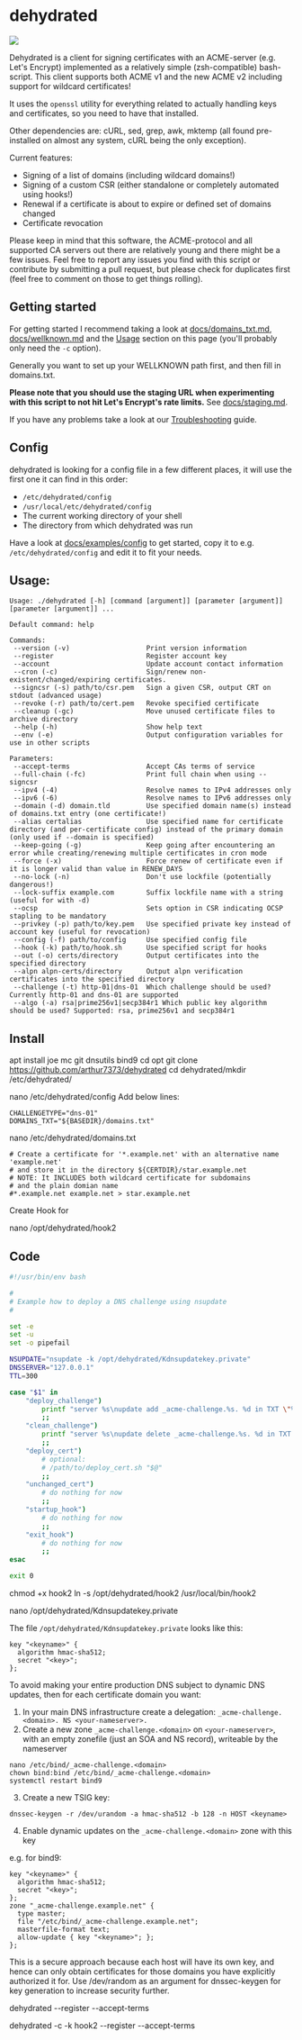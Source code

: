 # dehydrated 

![](docs/logo.jpg)

Dehydrated is a client for signing certificates with an ACME-server (e.g. Let's Encrypt) implemented as a relatively simple (zsh-compatible) bash-script.
This client supports both ACME v1 and the new ACME v2 including support for wildcard certificates!

It uses the `openssl` utility for everything related to actually handling keys and certificates, so you need to have that installed.

Other dependencies are: cURL, sed, grep, awk, mktemp (all found pre-installed on almost any system, cURL being the only exception).

Current features:
- Signing of a list of domains (including wildcard domains!)
- Signing of a custom CSR (either standalone or completely automated using hooks!)
- Renewal if a certificate is about to expire or defined set of domains changed
- Certificate revocation

Please keep in mind that this software, the ACME-protocol and all supported CA servers out there are relatively young and there might be a few issues. Feel free to report any issues you find with this script or contribute by submitting a pull request,
but please check for duplicates first (feel free to comment on those to get things rolling).

## Getting started

For getting started I recommend taking a look at [docs/domains_txt.md](docs/domains_txt.md), [docs/wellknown.md](docs/wellknown.md) and the [Usage](#usage) section on this page (you'll probably only need the `-c` option).

Generally you want to set up your WELLKNOWN path first, and then fill in domains.txt.

**Please note that you should use the staging URL when experimenting with this script to not hit Let's Encrypt's rate limits.** See [docs/staging.md](docs/staging.md).

If you have any problems take a look at our [Troubleshooting](docs/troubleshooting.md) guide.

## Config

dehydrated is looking for a config file in a few different places, it will use the first one it can find in this order:

- `/etc/dehydrated/config`
- `/usr/local/etc/dehydrated/config`
- The current working directory of your shell
- The directory from which dehydrated was run

Have a look at [docs/examples/config](docs/examples/config) to get started, copy it to e.g. `/etc/dehydrated/config`
and edit it to fit your needs.

## Usage:

```text
Usage: ./dehydrated [-h] [command [argument]] [parameter [argument]] [parameter [argument]] ...

Default command: help

Commands:
 --version (-v)                   Print version information
 --register                       Register account key
 --account                        Update account contact information
 --cron (-c)                      Sign/renew non-existent/changed/expiring certificates.
 --signcsr (-s) path/to/csr.pem   Sign a given CSR, output CRT on stdout (advanced usage)
 --revoke (-r) path/to/cert.pem   Revoke specified certificate
 --cleanup (-gc)                  Move unused certificate files to archive directory
 --help (-h)                      Show help text
 --env (-e)                       Output configuration variables for use in other scripts

Parameters:
 --accept-terms                   Accept CAs terms of service
 --full-chain (-fc)               Print full chain when using --signcsr
 --ipv4 (-4)                      Resolve names to IPv4 addresses only
 --ipv6 (-6)                      Resolve names to IPv6 addresses only
 --domain (-d) domain.tld         Use specified domain name(s) instead of domains.txt entry (one certificate!)
 --alias certalias                Use specified name for certificate directory (and per-certificate config) instead of the primary domain (only used if --domain is specified)
 --keep-going (-g)                Keep going after encountering an error while creating/renewing multiple certificates in cron mode
 --force (-x)                     Force renew of certificate even if it is longer valid than value in RENEW_DAYS
 --no-lock (-n)                   Don't use lockfile (potentially dangerous!)
 --lock-suffix example.com        Suffix lockfile name with a string (useful for with -d)
 --ocsp                           Sets option in CSR indicating OCSP stapling to be mandatory
 --privkey (-p) path/to/key.pem   Use specified private key instead of account key (useful for revocation)
 --config (-f) path/to/config     Use specified config file
 --hook (-k) path/to/hook.sh      Use specified script for hooks
 --out (-o) certs/directory       Output certificates into the specified directory
 --alpn alpn-certs/directory      Output alpn verification certificates into the specified directory
 --challenge (-t) http-01|dns-01  Which challenge should be used? Currently http-01 and dns-01 are supported
 --algo (-a) rsa|prime256v1|secp384r1 Which public key algorithm should be used? Supported: rsa, prime256v1 and secp384r1
```

## Install

apt install joe mc git dnsutils bind9 
cd opt
git clone https://github.com/arthur7373/dehydrated
cd dehydrated/mkdir /etc/dehydrated/

nano /etc/dehydrated/config
Add below lines:
```
CHALLENGETYPE="dns-01"
DOMAINS_TXT="${BASEDIR}/domains.txt"
```

nano /etc/dehydrated/domains.txt
```
# Create a certificate for '*.example.net' with an alternative name 'example.net'
# and store it in the directory ${CERTDIR}/star.example.net
# NOTE: It INCLUDES both wildcard certificate for subdomains
# and the plain domian name
#*.example.net example.net > star.example.net
```

Create Hook for 

nano /opt/dehydrated/hook2



## Code

```bash
#!/usr/bin/env bash

#
# Example how to deploy a DNS challenge using nsupdate
#

set -e
set -u
set -o pipefail

NSUPDATE="nsupdate -k /opt/dehydrated/Kdnsupdatekey.private"
DNSSERVER="127.0.0.1"
TTL=300

case "$1" in
    "deploy_challenge")
        printf "server %s\nupdate add _acme-challenge.%s. %d in TXT \"%s\"\nsend\n" "${DNSSERVER}" "${2}" "${TTL}" "${4}" | $NSUPDATE
        ;;
    "clean_challenge")
        printf "server %s\nupdate delete _acme-challenge.%s. %d in TXT \"%s\"\nsend\n" "${DNSSERVER}" "${2}" "${TTL}" "${4}" | $NSUPDATE
        ;;
    "deploy_cert")
        # optional:
        # /path/to/deploy_cert.sh "$@"
        ;;
    "unchanged_cert")
        # do nothing for now
        ;;
    "startup_hook")
        # do nothing for now
        ;;
    "exit_hook")
        # do nothing for now
        ;;
esac

exit 0
```

chmod +x hook2
ln -s  /opt/dehydrated/hook2 /usr/local/bin/hook2


nano /opt/dehydrated/Kdnsupdatekey.private


The file `/opt/dehydrated/Kdnsupdatekey.private` looks like this:

```
key "<keyname>" {
  algorithm hmac-sha512;
  secret "<key>";
};
```

To avoid making your entire production DNS subject to dynamic DNS updates, 
then for each certificate domain you want:

1. In your main DNS infrastructure create a delegation: `_acme-challenge.<domain>. NS <your-nameserver>.`
2. Create a new zone `_acme-challenge.<domain>` on `<your-nameserver>`, with an empty zonefile (just an SOA and NS record), writeable by the nameserver
```
nano /etc/bind/_acme-challenge.<domain>
chown bind:bind /etc/bind/_acme-challenge.<domain>
systemctl restart bind9
```
3. Create a new TSIG key: 
```
dnssec-keygen -r /dev/urandom -a hmac-sha512 -b 128 -n HOST <keyname>
```

4. Enable dynamic updates on the `_acme-challenge.<domain>` zone with this key

e.g. for bind9:

~~~
key "<keyname>" {
  algorithm hmac-sha512;
  secret "<key>";
};
zone "_acme-challenge.example.net" {
  type master;
  file "/etc/bind/_acme-challenge.example.net";
  masterfile-format text;
  allow-update { key "<keyname>"; };
};

~~~

This is a secure approach because each host will have its own key, and hence can only obtain certificates for those domains you have explicitly authorized it for. Use /dev/random as an argument for dnssec-keygen for key generation to increase security further.



dehydrated --register --accept-terms

dehydrated  -c -k hook2 --register --accept-terms
